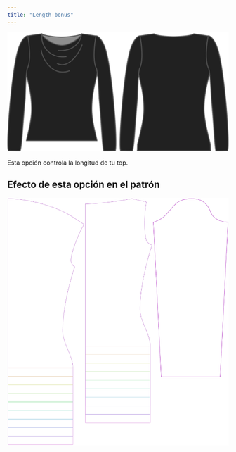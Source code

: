 ```yaml
---
title: "Length bonus"
---
```


![La opción de extra de longitud en Diana](./lengthbonus.svg)

Esta opción controla la longitud de tu top.

## Efecto de esta opción en el patrón

![Esta imagen muestra el efecto de esta opción superponiendo varias variantes que tienen un valor diferente para esta opción](diana_lengthbonus_sample.svg "Efecto de esta opción en el patrón")
